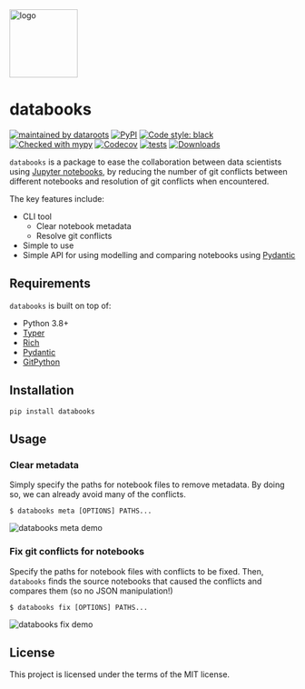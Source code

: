 <img alt="logo" width="120" height="120" src="https://raw.githubusercontent.com/datarootsio/databooks/main/docs/images/logo.png">

# databooks
[![maintained by dataroots](https://dataroots.io/maintained-rnd.svg)](https://dataroots.io)
[![PyPI](https://img.shields.io/pypi/v/databooks)](https://pypi.org/project/databooks/)
[![Code style: black](https://img.shields.io/badge/code%20style-black-000000.svg)](https://github.com/psf/black)
[![Checked with mypy](https://img.shields.io/badge/mypy-checked-1f5082.svg)](http://mypy-lang.org/)
[![Codecov](https://codecov.io/github/datarootsio/databooks/main/graph/badge.svg)](https://github.com/datarootsio/databooks/actions)
[![tests](https://github.com/datarootsio/databooks/actions/workflows/test.yml/badge.svg)](https://github.com/datarootsio/databooks/actions)
[![Downloads](https://pepy.tech/badge/databooks)](https://pepy.tech/project/databooks)


`databooks` is a package to ease the collaboration between data scientists using
[Jupyter notebooks](https://jupyter.org/), by reducing the number of git conflicts between
different notebooks and resolution of git conflicts when encountered.

The key features include:

- CLI tool
  - Clear notebook metadata
  - Resolve git conflicts
- Simple to use
- Simple API for using modelling and comparing notebooks using [Pydantic](https://pydantic-docs.helpmanual.io/)

## Requirements

`databooks` is built on top of:

- Python 3.8+
- [Typer](https://typer.tiangolo.com/)
- [Rich](https://rich.readthedocs.io/en/latest/)
- [Pydantic](https://pydantic-docs.helpmanual.io/)
- [GitPython](https://gitpython.readthedocs.io/en/stable/tutorial.html)

## Installation

```
pip install databooks
```

## Usage

### Clear metadata

Simply specify the paths for notebook files to remove metadata. By doing so, we can 
already avoid many of the conflicts.

```console
$ databooks meta [OPTIONS] PATHS...
```

![databooks meta demo](https://raw.githubusercontent.com/datarootsio/databooks/main/docs/images/databooks-meta.gif)

### Fix git conflicts for notebooks

Specify the paths for notebook files with conflicts to be fixed. Then, `databooks` finds
the source notebooks that caused the conflicts and compares them (so no JSON manipulation!)

```console
$ databooks fix [OPTIONS] PATHS...
```

![databooks fix demo](https://raw.githubusercontent.com/datarootsio/databooks/main/docs/images/databooks-fix.gif)

## License

This project is licensed under the terms of the MIT license.
